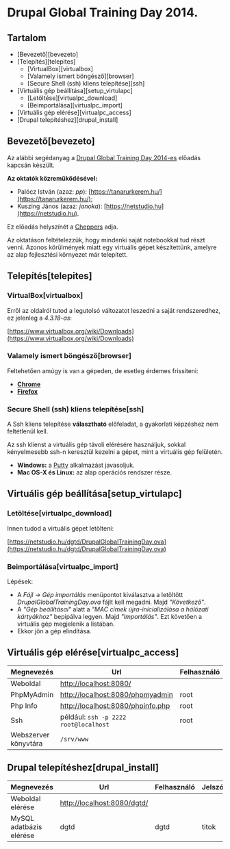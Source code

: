 # Drupal Global Training Day 2014.

## Tartalom

<!-- MarkdownTOC depth=3 -->

- [Bevezető][bevezeto]
- [Telepítés][telepites]
  - [VirtualBox][virtualbox]
  - [Valamely ismert böngésző][browser]
  - [Secure Shell (ssh) kliens telepítése][ssh]
- [Virtuális gép beállítása][setup_virtulapc]
  - [Letöltése][virtualpc_download]
  - [Beimportálása][virtualpc_import]
- [Virtuális gép elérése][virtualpc_access]
- [Drupal telepítéshez][drupal_install]

<!-- /MarkdownTOC -->


## Bevezető[bevezeto]

Az alábbi segédanyag a [Drupal Global Training Day 2014-es](https://www.facebook.com/events/1523377531234105/) előadás kapcsán készült.

**Az oktatók közreműködésével:**

- Palócz István (azaz: *pp*): [https://tanarurkerem.hu/](https://tanarurkerem.hu/);
- Kuszing János (azaz: *janoka*): [https://netstudio.hu](https://netstudio.hu).

Ez előadás helyszínét a [Cheppers](http://cheppers.com/) adja.

Az oktatáson feltételezzük, hogy mindenki saját notebookkal tud részt venni. Azonos körülmények miatt egy virtuális gépet készítettünk, amelyre az alap fejlesztési környezet már telepített.

## Telepítés[telepites]

### VirtualBox[virtualbox]

Erről az oldalról tutod a legutolsó változatot leszedni a saját rendszeredhez, ez jelenleg a *4.3.18-as*:

[https://www.virtualbox.org/wiki/Downloads](https://www.virtualbox.org/wiki/Downloads)

### Valamely ismert böngésző[browser]

Feltehetően amúgy is van a gépeden, de esetleg érdemes frissíteni:

- **[Chrome](http://www.google.com/chrome/)**
- **[Firefox](https://www.mozilla.org/hu/firefox/new/)**

### Secure Shell (ssh) kliens telepítése[ssh]

A Ssh kliens telepítése **választható** előfeladat, a gyakorlati képzéshez nem feltétlenül kell.

Az ssh klienst a virtuális gép távoli elérésére használjuk, sokkal kényelmesebb ssh-n keresztül kezelni a gépet, mint a virtuális gép felületén.

- **Windows:** a [Putty](http://tartarus.org/~simon/putty-snapshots/x86/putty-installer.exe) alkalmazást javasoljuk.
- **Mac OS-X és Linux:** az alap operációs rendszer része.

## Virtuális gép beállítása[setup_virtulapc]

### Letöltése[virtualpc_download]

Innen tudod a virtuális gépet letölteni:

[https://netstudio.hu/dgtd/DrupalGlobalTrainingDay.ova](https://netstudio.hu/dgtd/DrupalGlobalTrainingDay.ova)

### Beimportálása[virtualpc_import]

Lépések:

- A *Fájl -> Gép importálás* menüpontot kiválasztva a letöltött *DrupalGlobalTrainingDay.ova* fájlt kell megadni. Majd *"Következő"*.
- A *"Gép beállításai"* alatt a *"MAC címek újra-inicializálása a hálózati kártyákhoz"* bepipálva legyen. Majd *"Importálás"*. Ezt követően a virtuális gép megjelenik a listában.
- Ekkor jön a gép elindítása.

## Virtuális gép elérése[virtualpc_access]

| Megnevezés            | Url                                                                    | Felhasználó | Jelszó |
| --------------------- | ---------------------------------------------------------------------- | ----------- | ------ |
| Weboldal              | [http://localhost:8080/](http://localhost:8080/)                       |             |        |
| PhpMyAdmin            | [http://localhost:8080/phpmyadmin](http://localhost:8080/phpmyadmin)   | root        | titok  |
| Php Info              | [http://localhost:8080/phpinfo.php](http://localhost:8080/phpinfo.php) | root        | titok  |
| Ssh                   | például: `ssh -p 2222 root@localhost`                                  | root        | titok  |
| Webszerver könyvtára  | `/srv/www`                                                             |             |        |


## Drupal telepítéshez[drupal_install]

| Megnevezés              | Url                                                                  | Felhasználó | Jelszó |
| ----------------------- | -------------------------------------------------------------------- | ----------- | ------ |
| Weboldal elérése        | [http://localhost:8080/dgtd/](http://localhost:8080/dgtd/)           |             |        |
| MySQL adatbázis elérése | dgtd                                                                 | dgtd        | titok  |

